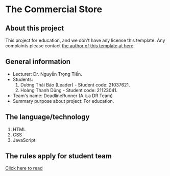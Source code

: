 # The Commercial Store
## About this project
This project for education, and we don't have any license this template.
Any complaints please contact [the author of this template at here](https://www.behance.net/gallery/151819853/Online-Shop-ReboxIT).
## General information
- Lecturer: Dr. Nguyễn Trọng Tiến.
- Students:
    1. Dương Thái Bảo (Leader) - Student code: 21037621.
    2. Hoàng Thanh Dũng - Student code: 21123041.
- Team's name: DeadlineRunner (A.k.a DR Team)
- Summary purpose about project: For education.
## The language/technology
1. HTML
2. CSS
3. JavaScript
## The rules apply for student team
[Click here to read](RULES.MD)